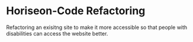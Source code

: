 # Horiseon-Code Refactoring

Refactoring an exisitng site to make it more accessible so that people with disabilities can access the website better.
